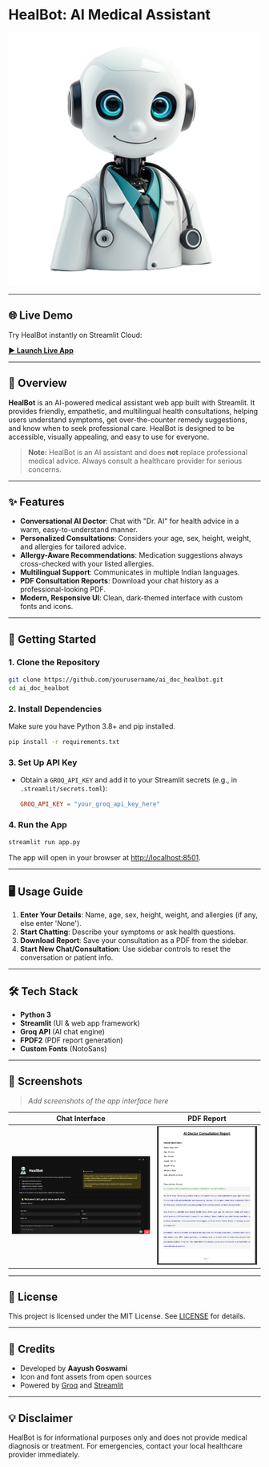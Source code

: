 # HealBot: AI Medical Assistant

![HealBot Icon](icon.png)

---

## 🌐 Live Demo

Try HealBot instantly on Streamlit Cloud:

[**▶️ Launch Live App**](https://healbot.streamlit.app/)

---

## 🤖 Overview

**HealBot** is an AI-powered medical assistant web app built with Streamlit. It provides friendly, empathetic, and multilingual health consultations, helping users understand symptoms, get over-the-counter remedy suggestions, and know when to seek professional care. HealBot is designed to be accessible, visually appealing, and easy to use for everyone.

> **Note:** HealBot is an AI assistant and does **not** replace professional medical advice. Always consult a healthcare provider for serious concerns.

---

## ✨ Features

- **Conversational AI Doctor**: Chat with "Dr. AI" for health advice in a warm, easy-to-understand manner.
- **Personalized Consultations**: Considers your age, sex, height, weight, and allergies for tailored advice.
- **Allergy-Aware Recommendations**: Medication suggestions always cross-checked with your listed allergies.
- **Multilingual Support**: Communicates in multiple Indian languages.
- **PDF Consultation Reports**: Download your chat history as a professional-looking PDF.
- **Modern, Responsive UI**: Clean, dark-themed interface with custom fonts and icons.

---

## 🚀 Getting Started

### 1. **Clone the Repository**
```bash
git clone https://github.com/yourusername/ai_doc_healbot.git
cd ai_doc_healbot
```

### 2. **Install Dependencies**
Make sure you have Python 3.8+ and pip installed.
```bash
pip install -r requirements.txt
```

### 3. **Set Up API Key**
- Obtain a `GROQ_API_KEY` and add it to your Streamlit secrets (e.g., in `.streamlit/secrets.toml`):
  ```toml
  GROQ_API_KEY = "your_groq_api_key_here"
  ```

### 4. **Run the App**
```bash
streamlit run app.py
```
The app will open in your browser at [http://localhost:8501](http://localhost:8501).

---

## 🖥️ Usage Guide

1. **Enter Your Details**: Name, age, sex, height, weight, and allergies (if any, else enter 'None').
2. **Start Chatting**: Describe your symptoms or ask health questions.
3. **Download Report**: Save your consultation as a PDF from the sidebar.
4. **Start New Chat/Consultation**: Use sidebar controls to reset the conversation or patient info.

---

## 🛠️ Tech Stack
- **Python 3**
- **Streamlit** (UI & web app framework)
- **Groq API** (AI chat engine)
- **FPDF2** (PDF report generation)
- **Custom Fonts** (NotoSans)

---

## 📸 Screenshots

> _Add screenshots of the app interface here_

| Chat Interface | PDF Report |
|:--------------:|:----------:|
| ![Chat UI](docs/chat_ui.png) | ![PDF Report](docs/pdf_report.png) |

---

## 📄 License

This project is licensed under the MIT License. See [LICENSE](LICENSE) for details.

---

## 🙏 Credits

- Developed by **Aayush Goswami**
- Icon and font assets from open sources
- Powered by [Groq](https://groq.com/) and [Streamlit](https://streamlit.io/)

---

## 💡 Disclaimer

HealBot is for informational purposes only and does not provide medical diagnosis or treatment. For emergencies, contact your local healthcare provider immediately.
